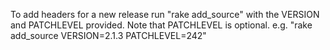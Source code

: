 To add headers for a new release run "rake add_source" with the VERSION and PATCHLEVEL provided. Note that PATCHLEVEL is optional.
e.g. "rake add_source VERSION=2.1.3 PATCHLEVEL=242"
